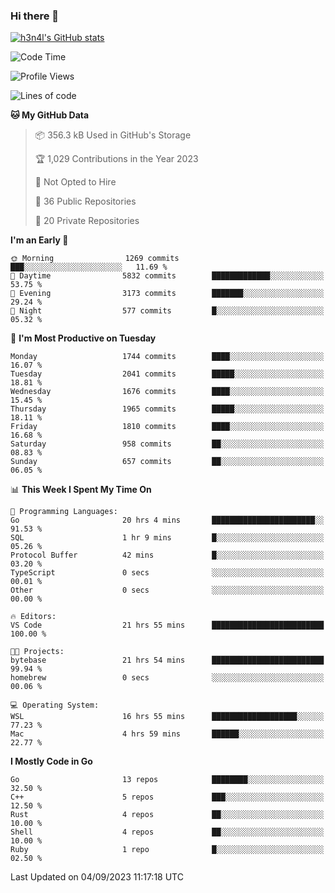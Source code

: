### Hi there 👋

[![h3n4l's GitHub stats](https://github-readme-stats.vercel.app/api?username=h3n4l&count_private=true&show_icons=true&theme=radical)](https://github.com/h3n4l/github-readme-stats)

<!--START_SECTION:waka-->
![Code Time](http://img.shields.io/badge/Code%20Time-1%2C558%20hrs%2059%20mins-blue)

![Profile Views](http://img.shields.io/badge/Profile%20Views-14-blue)

![Lines of code](https://img.shields.io/badge/From%20Hello%20World%20I%27ve%20Written-3.0%20million%20lines%20of%20code-blue)

**🐱 My GitHub Data** 

> 📦 356.3 kB Used in GitHub's Storage 
 > 
> 🏆 1,029 Contributions in the Year 2023
 > 
> 🚫 Not Opted to Hire
 > 
> 📜 36 Public Repositories 
 > 
> 🔑 20 Private Repositories 
 > 
**I'm an Early 🐤** 

```text
🌞 Morning                1269 commits        ███░░░░░░░░░░░░░░░░░░░░░░   11.69 % 
🌆 Daytime                5832 commits        █████████████░░░░░░░░░░░░   53.75 % 
🌃 Evening                3173 commits        ███████░░░░░░░░░░░░░░░░░░   29.24 % 
🌙 Night                  577 commits         █░░░░░░░░░░░░░░░░░░░░░░░░   05.32 % 
```
📅 **I'm Most Productive on Tuesday** 

```text
Monday                   1744 commits        ████░░░░░░░░░░░░░░░░░░░░░   16.07 % 
Tuesday                  2041 commits        █████░░░░░░░░░░░░░░░░░░░░   18.81 % 
Wednesday                1676 commits        ████░░░░░░░░░░░░░░░░░░░░░   15.45 % 
Thursday                 1965 commits        █████░░░░░░░░░░░░░░░░░░░░   18.11 % 
Friday                   1810 commits        ████░░░░░░░░░░░░░░░░░░░░░   16.68 % 
Saturday                 958 commits         ██░░░░░░░░░░░░░░░░░░░░░░░   08.83 % 
Sunday                   657 commits         ██░░░░░░░░░░░░░░░░░░░░░░░   06.05 % 
```


📊 **This Week I Spent My Time On** 

```text
💬 Programming Languages: 
Go                       20 hrs 4 mins       ███████████████████████░░   91.53 % 
SQL                      1 hr 9 mins         █░░░░░░░░░░░░░░░░░░░░░░░░   05.26 % 
Protocol Buffer          42 mins             █░░░░░░░░░░░░░░░░░░░░░░░░   03.20 % 
TypeScript               0 secs              ░░░░░░░░░░░░░░░░░░░░░░░░░   00.01 % 
Other                    0 secs              ░░░░░░░░░░░░░░░░░░░░░░░░░   00.00 % 

🔥 Editors: 
VS Code                  21 hrs 55 mins      █████████████████████████   100.00 % 

🐱‍💻 Projects: 
bytebase                 21 hrs 54 mins      █████████████████████████   99.94 % 
homebrew                 0 secs              ░░░░░░░░░░░░░░░░░░░░░░░░░   00.06 % 

💻 Operating System: 
WSL                      16 hrs 55 mins      ███████████████████░░░░░░   77.23 % 
Mac                      4 hrs 59 mins       ██████░░░░░░░░░░░░░░░░░░░   22.77 % 
```

**I Mostly Code in Go** 

```text
Go                       13 repos            ████████░░░░░░░░░░░░░░░░░   32.50 % 
C++                      5 repos             ███░░░░░░░░░░░░░░░░░░░░░░   12.50 % 
Rust                     4 repos             ██░░░░░░░░░░░░░░░░░░░░░░░   10.00 % 
Shell                    4 repos             ██░░░░░░░░░░░░░░░░░░░░░░░   10.00 % 
Ruby                     1 repo              █░░░░░░░░░░░░░░░░░░░░░░░░   02.50 % 
```




 Last Updated on 04/09/2023 11:17:18 UTC
<!--END_SECTION:waka-->

